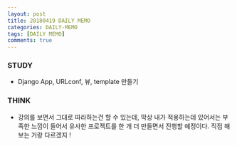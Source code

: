 ```yaml
---
layout: post
title: 20180419 DAILY MEMO
categories: DAILY-MEMO
tags: [DAILY MEMO]
comments: true
---
```


### STUDY
-  Django App, URLconf, 뷰, template 만들기 


### THINK

- 강의를 보면서 그대로 따라하는건 할 수 있는데, 막상 내가 적용하는데 있어서는 부족한 느낌이 들어서 유사한 프로젝트를 한 개 더 만들면서 진행할 예정이다. 직접 해보는 거랑 다르겠지 ! 

